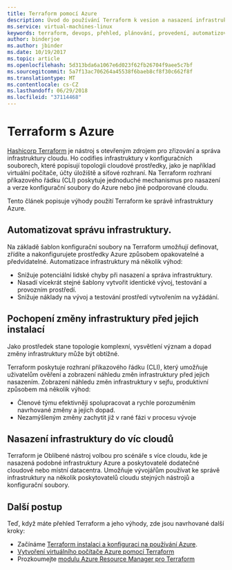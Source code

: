 ```yaml
---
title: Terraform pomocí Azure
description: Úvod do používání Terraform k vesion a nasazení infrastruktury Azure.
ms.service: virtual-machines-linux
keywords: terraform, devops, přehled, plánování, provedení, automatizovat
author: binderjoe
ms.author: jbinder
ms.date: 10/19/2017
ms.topic: article
ms.openlocfilehash: 5d313bda6a1067e6d023f62fb26704f9aee5c7bf
ms.sourcegitcommit: 5a7f13ac706264a45538f6baeb8cf8f30c662f8f
ms.translationtype: MT
ms.contentlocale: cs-CZ
ms.lasthandoff: 06/29/2018
ms.locfileid: "37114468"
---
```

# <a name="terraform-with-azure"></a>Terraform s Azure

[Hashicorp Terraform](https://www.terraform.io/) je nástroj s otevřeným zdrojem pro zřizování a správa infrastruktury cloudu. Ho codifies infrastruktury v konfiguračních souborech, které popisují topologii cloudové prostředky, jako je například virtuální počítače, účty úložiště a síťové rozhraní. Na Terraform rozhraní příkazového řádku (CLI) poskytuje jednoduché mechanismus pro nasazení a verze konfigurační soubory do Azure nebo jiné podporované cloudu.

Tento článek popisuje výhody použití Terraform ke správě infrastruktury Azure.

## <a name="automate-infrastructure-management"></a>Automatizovat správu infrastruktury.

Na základě šablon konfigurační soubory na Terraform umožňují definovat, zřídíte a nakonfigurujete prostředky Azure způsobem opakovatelné a předvídatelné. Automatizace infrastruktury má několik výhod:

- Snižuje potenciální lidské chyby při nasazení a správa infrastruktury.
- Nasadí vícekrát stejné šablony vytvořit identické vývoj, testování a provozním prostředí.
- Snižuje náklady na vývoj a testování prostředí vytvořením na vyžádání.

## <a name="understand-infrastructure-changes-before-they-are-applied"></a>Pochopení změny infrastruktury před jejich instalací 

Jako prostředek stane topologie komplexní, vysvětlení význam a dopad změny infrastruktury může být obtížné.

Terraform poskytuje rozhraní příkazového řádku (CLI), který umožňuje uživatelům ověření a zobrazení náhledu změn infrastruktury před jejich nasazením. Zobrazení náhledu změn infrastruktury v sejfu, produktivní způsobem má několik výhod:
- Členové týmu efektivněji spolupracovat a rychle porozuměním navrhované změny a jejich dopad.
- Nezamýšleným změny zachytit již v rané fázi v procesu vývoje


## <a name="deploy-infrastructure-to-multiple-clouds"></a>Nasazení infrastruktury do víc cloudů

Terraform je Oblíbené nástroj volbou pro scénáře s více cloudu, kde je nasazená podobné infrastruktury Azure a poskytovatelé dodatečné cloudové nebo místní datacentra. Umožňuje vývojářům používat ke správě infrastruktury na několik poskytovatelů cloudu stejných nástrojů a konfigurační soubory.

## <a name="next-steps"></a>Další postup

Teď, když máte přehled Terraform a jeho výhody, zde jsou navrhované další kroky:

- Začínáme [Terraform instalaci a konfiguraci na používání Azure](https://docs.microsoft.com/azure/virtual-machines/linux/terraform-install-configure).
- [Vytvoření virtuálního počítače Azure pomocí Terraform](https://docs.microsoft.com/azure/virtual-machines/linux/terraform-create-complete-vm)
- Prozkoumejte [modulu Azure Resource Manager pro Terraform](https://www.terraform.io/docs/providers/azurerm/) 